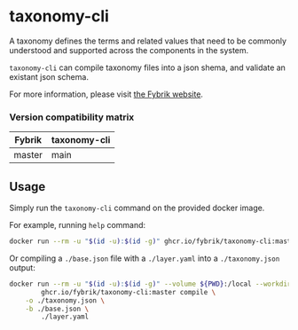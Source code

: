 # taxonomy-cli

A taxonomy defines the terms and related values that need to be commonly understood and supported across the components in the system.

`taxonomy-cli` can compile taxonomy files into a json shema, and validate an existant json schema.

For more information, please visit [the Fybrik website](https://fybrik.io/v1.2/concepts/taxonomy/).


### Version compatibility matrix

| Fybrik           | taxonomy-cli |
| ---              | ---          |
| master           | main         |


## Usage

Simply run the `taxonomy-cli` command on the provided docker image.

For example, running `help` command:

```bash
docker run --rm -u "$(id -u):$(id -g)" ghcr.io/fybrik/taxonomy-cli:master help
```

Or compiling a `./base.json` file with a `./layer.yaml` into a `./taxonomy.json` output:

```bash
docker run --rm -u "$(id -u):$(id -g)" --volume ${PWD}:/local --workdir /local/ \
        ghcr.io/fybrik/taxonomy-cli:master compile \
	-o ./taxonomy.json \
  	-b ./base.json \
        ./layer.yaml
```